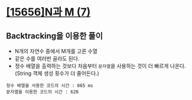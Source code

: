 # [[15656]N과 M (7)](https://www.acmicpc.net/problem/15656)

## Backtracking을 이용한 풀이

- N개의 자연수 중에서 M개를 고른 수열
- 같은 수를 여러번 골라도 된다.
- 정수 배열을 출력하는 것보다 처음부터 `문자열`을 사용하는 것이 더 빠르게 나온다. (String 객체 생성 횟수가 더 줄어든다.)

```
정수 배열을 사용한 코드의 시간 : 865 ms
문자열을 이용한 코드의 시간 : 620
```